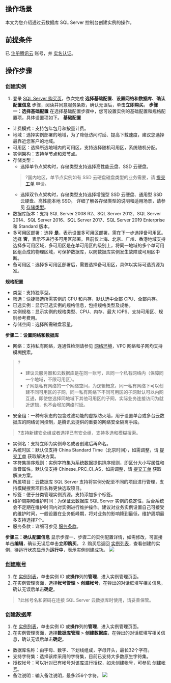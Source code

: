 
## 操作场景
本文为您介绍通过云数据库 SQL Server 控制台创建实例的操作。

## 前提条件
已 [注册腾讯云](https://cloud.tencent.com/document/product/378/17985) 账号，并 [实名认证](https://cloud.tencent.com/document/product/378/3629)。

## 操作步骤
### 创建实例
1. 登录 [SQL Server 购买页](https://buy.cloud.tencent.com/sqlserver)，依次完成 **选择基础配置**、**设置网络和数据库**、**确认配置信息** 步骤，阅读并同意服务条款，确认无误后，单击**立即购买**。
**步骤一：选择基础配置**
在选择基础配置步骤中，您可设置实例的基础配置和规格配置项，具体设置项如下。
**基础配置**
 - 计费模式：支持包年包月和按量计费。
 - 地域：选择实例部署的地域，为了降低访问时延、提高下载速度，建议您选择最靠近您客户的地域。
 - 可用区：选择所选地域内的可用区，支持选择随机可用区，系统随机分配。
 - 实例架构：支持单节点和双节点。
 - 存储类型：
    - 选择单节点架构时，存储类型支持选择高性能云盘、SSD 云硬盘。
    >?国内地区，单节点实例如有 SSD 云硬盘磁盘类型的业务需要，请 [提交工单](https://console.cloud.tencent.com/workorder/category) 申请。
    - 选择双节点架构时，存储类型支持选择增强型 SSD 云硬盘、通用型 SSD 云硬盘、高性能本地 SSD。
    详细了解各存储类型的说明和适用场景，请参见 [存储类型](https://cloud.tencent.com/document/product/238/71654)。
 - 数据库版本：支持 SQL Server 2008 R2、SQL Server 2012、SQL Server 2014、SQL Server 2016、SQL Server 2017、SQL Server 2019 Enterprise 和 Standard 版本。
 - 多可用区部署：选择 **是**，表示设置多可用区部署，需在下一步选择备可用区。选择 **否**，表示不进行多可用区部署。目前仅上海、北京、广州、香港地域支持选择多可用区域，多可用区是在单可用区的级别上，将同一地域的多个单可用区组合成的物理区域，可保护数据库，以防数据库实例发生故障或可用区中断。
 - 备可用区：选择多可用区部署后，需要选择备可用区，具体以实际可选资源为准。

 **规格配置**
 - 类型：支持独享型。
 - 筛选：快捷筛选所需实例的 CPU 和内存，默认选中全部 CPU、全部内存。
 - 已选实例：显示已选实例的规格信息，包括规格类型及规格。
 - 实例规格：显示实例的规格类型、CPU、内存、最大 IOPS、支持可用区、规则参考费用。
 - 存储空间：选择所需磁盘容量。

 **步骤二：设置网络和数据库**
 - 网络：支持私有网络，连通性检测请参见 [网络环境](https://cloud.tencent.com/document/product/238/36848)，VPC 网络和子网均支持模糊搜索。
>?
>- 建议云服务器和云数据库是在同一账号，且同一个私有网络内（保障同一个地域，不限可用区）。
>- 子网是私有网络的一个网络空间，为逻辑概念，同一私有网络下可以创建不同可用区的子网，同一私有网络下不同可用区的子网默认可以内网互通，即使您选择同地域下其他可用区的子网，实际业务连接访问为就近逻辑，也不会增加网络时延。
 - 安全组：一种有状态的包含过滤功能的虚拟防火墙，用于设置单台或多台云数据库的网络访问控制，是腾讯云提供的重要的网络安全隔离手段。
 >?支持新建安全组或者选择已有安全组，支持多选和模糊搜索。
 - 实例名：支持立即为实例命名或者创建后再命名。
 - 系统时区：默认仅支持 China Standard Time（北京时间），如需调整，请 [提交工单](https://console.cloud.tencent.com/workorder/category) 获取解决方案。
 - 字符集排序规则：实例字符集为系统数据提供排序规则，即区分大小写属性和重音属性。默认仅支持 Chinese_PRC_CI_AS，如需调整，请 [提交工单](https://console.cloud.tencent.com/workorder/category) 获取解决方案。
 - 所属项目：云数据库 SQL Server 支持将实例分配至不同的项目进行管理，支持模糊搜索项目名称更快选取项目。
 - 标签：便于分类管理实例资源。支持添加多个标签。
 - 维护周期和维护时间：为保证云数据库 SQL Server 实例的稳定性，后台系统会不定期在维护时间内对实例进行维护操作。建议对业务实例设置自己可接受的维护时间，一般设置在业务低峰期，将对业务的影响降到最低，维护周期最多支持选择7个。
 - 服务条款：详细可参见 [服务条款](https://cloud.tencent.com/document/product/238/39111)。

 **步骤三：确认配置信息**
 显示步骤一、步骤二的实例配置详情，如需修改，可直接单击**编辑**，确认无误后单击**立即购买**。
2. 购买后返回 [实例列表](https://console.cloud.tencent.com/sqlserver#/)，查看创建的实例，待运行状态显示为**运行中**，表示实例创建成功。
![](https://main.qcloudimg.com/raw/4a3978c4f6593c5329eea5db057474ae.png)

### [创建帐号](id:cjzh)
1. 在 [实例列表](https://console.cloud.tencent.com/sqlserver)，单击实例 ID 或**操作**列的**管理**，进入实例管理页面。
2. 在实例管理页面，选择**帐号管理** > **创建帐号**，在弹出的对话框填写相关信息，确认无误后单击**确定**。
>?此帐号名和密码在连接 SQL Server 云数据库时使用，请妥善保管。
>

### 创建数据库
1. 在 [实例列表](https://console.cloud.tencent.com/sqlserver)，单击实例 ID 或**操作**列的**管理**，进入实例管理页面。
2. 在实例管理页面，选择**数据库管理** > **创建数据库**，在弹出的对话框填写相关信息，确认无误后单击**确定**。
 - 数据库名称：由字母、数字、下划线组成，字母开头，最长32个字符。
 - 支持字符集：选择该库采用的字符集，目前已支持大多数原生字符集。
 - 授权帐号：可以针对已有帐号对该库进行授权，如未创建帐号，可参见 [创建帐号](#cjzh)。
 - 备注说明：输入备注说明，最多256个字符。
![](https://main.qcloudimg.com/raw/0b4d60195d4152d19b75f812393cff32.png)
